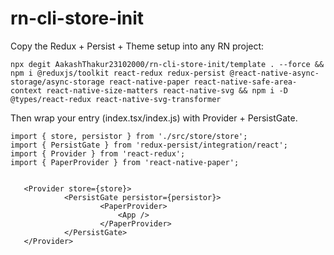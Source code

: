 # rn-cli-store-init

Copy the Redux + Persist + Theme setup into any RN project:

```
npx degit AakashThakur23102000/rn-cli-store-init/template . --force && npm i @reduxjs/toolkit react-redux redux-persist @react-native-async-storage/async-storage react-native-paper react-native-safe-area-context react-native-size-matters react-native-svg && npm i -D @types/react-redux react-native-svg-transformer
```
Then wrap your entry (index.tsx/index.js) with Provider + PersistGate.


```
import { store, persistor } from './src/store/store';
import { PersistGate } from 'redux-persist/integration/react';
import { Provider } from 'react-redux';
import { PaperProvider } from 'react-native-paper';

    
   <Provider store={store}>
            <PersistGate persistor={persistor}>
                    <PaperProvider>
                        <App />
                    </PaperProvider>
            </PersistGate>
   </Provider>
```